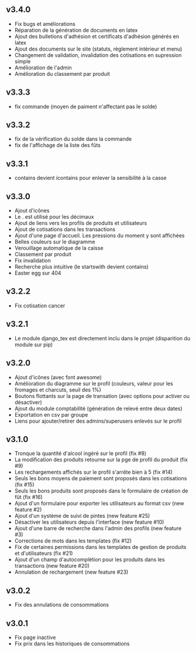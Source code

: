 ## v3.4.0
* Fix bugs et améliorations
* Réparation de la génération de documents en latex
* Ajout des bulletions d'adhésion et certificats d'adhésion générés en latex
* Ajout des documents sur le site (statuts, règlement intérieur et menu)
* Changement de validation, invalidation des cotisations en supression simple
* Amélioration de l'admin
* Amélioration du classement par produit
## v3.3.3
* fix commande (moyen de paiment n'affectant pas le solde)
## v3.3.2
* fix de la vérification du solde dans la commande
* fix de l'affichage de la liste des fûts
## v3.3.1
* contains devient icontains pour enlever la sensibilité à la casse
## v3.3.0
* Ajout d'icônes
* Le . est utilisé pour les décimaux
* Ajout de liens vers les profils de produits et utilisateurs
* Ajout de cotisations dans les transactions
* Ajout d'une page d'accueil. Les pressions du moment y sont affichées
* Belles couleurs sur le diagramme
* Verouillage automatique de la caisse
* Classement par produit
* Fix invalidation
* Recherche plus intuitive (le startswith devient contains)
* Easter egg sur 404
## v3.2.2
* Fix cotisation cancer
## v3.2.1
* Le module django_tex est directement inclu dans le projet (disparition du module sur pip)
## v3.2.0
* Ajout d'icônes (avec font awesome)
* Amélioration du diagramme sur le profil (couleurs, valeur pour les fromages et charcuts, seuil des 1%)
* Boutons flottants sur la page de transation (avec options pour activer ou désactiver)
* Ajout du module comptabilité (génération de relevé entre deux dates)
* Exportation en csv par groupe
* Liens pour ajouter/retirer des admins/superusers enlevés sur le profil
## v3.1.0
* Tronque la quantité d'alcool ingéré sur le profil (fix #8)
* La modification des produits retourne sur la pge de profil du produit (fix #9)
* Les rechargements affichés sur le profil s'arrête bien à 5 (fix #14)
* Seuls les bons moyens de paiement sont proposés dans les cotisations (fix #15)
* Seuls les bons produits sont proposés dans le formulaire de création de fût (fix #16)
* Ajout d'un formulaire pour exporter les utilisateurs au format csv (new feature #2)
* Ajout d'un système de suivi de pintes (new feature #25)
* Désactiver les utilisateurs depuis l'interface (new feature #10)
* Ajout d'une barre de recherche dans l'admin des profils (new feature #3)
* Corrections de mots dans les templates (fix #12)
* Fix de certaines permissions dans les templates de gestion de produits et d'utilisateurs (fix #21)
* Ajout d'un champ d'autocomplétion pour les produits dans les transactions (new feature #20)
* Annulation de rechargement (new feature #23)

## v3.0.2
* Fix des annulations de consommations

## v3.0.1
* Fix page inactive
* Fix prix dans les historiques de consommations
